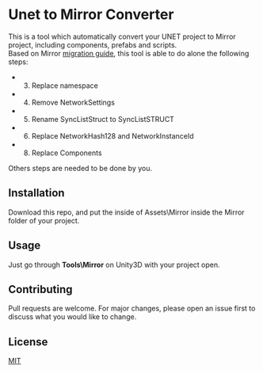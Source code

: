 # Unet to Mirror Converter

This is a tool which automatically convert your UNET project to Mirror project, including components, prefabs and scripts.  
Based on Mirror [migration guide](https://vis2k.github.io/Mirror/General/Migration), this tool is able to do alone the following steps: 
- 3. Replace namespace
- 4. Remove NetworkSettings
- 5. Rename SyncListStruct to SyncListSTRUCT
- 6. Replace NetworkHash128 and NetworkInstanceId
- 8. Replace Components

Others steps are needed to be done by you.

## Installation

Download this repo, and put the inside of Assets\Mirror inside the Mirror folder of your project. 

## Usage

Just go through **Tools\Mirror** on Unity3D with your project open.

## Contributing

Pull requests are welcome. For major changes, please open an issue first to discuss what you would like to change.

## License

[MIT](https://choosealicense.com/licenses/mit/)
